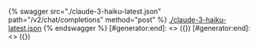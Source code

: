 [#generator:start]: <> ({ "template": "openapi" })
[#generator:start]: <> ({ "template": "openapi" })
{% swagger src="./claude-3-haiku-latest.json" path="/v2/chat/completions" method="post" %}
[./claude-3-haiku-latest.json](./claude-3-haiku-latest.json)
{% endswagger %}
[#generator:end]: <> ({})
[#generator:end]: <> ({})